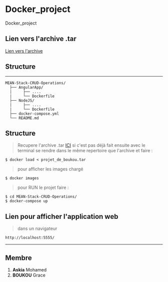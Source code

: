 # Docker_project
Docker_project

## Lien vers l'archive .tar

[Lien vers l'archive](https://drive.google.com/drive/folders/1PJY9gA63QCF0v1kdYFs9vX2_vzJbdH8v?usp=sharing)

## Structure
---
```
MEAN-Stack-CRUD-Operations/
  ├── AngularApp/
  |     ├── ....
  |     └── Dockerfile
  ├── NodeJS/
  |     ├── ....
  |     └── Dockerfile
  ├── docker-compose.yml
  └── README.md
```

## Structure
> Recupere l'archive .tar [ICI](https://drive.google.com/drive/folders/1PJY9gA63QCF0v1kdYFs9vX2_vzJbdH8v?usp=sharing) si c'est pas déjà fait
> ensuite avec le terminal se rendre dans le même repertoire que l'archive et faire :
```
$ docker load < projet_de_boukou.tar
```
> pour afficher les images chargé
```
$ docker images
```
> pour RUN le projet faire :
```
$ cd MEAN-Stack-CRUD-Operations/
$ docker-compose up
```

## Lien pour afficher l'application web
> dans un navigateur
```
http://localhost:5555/
```

---
## Membre 
1. **Askia** Mohamed
2. **BOUKOU** Grace
